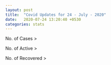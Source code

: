 ```yaml
---
layout: post
title:  "Covid Updates for 24 - July - 2020"
date:   2020-07-24 13:20:40 +0530
categories: stats
---
```




No. of Cases >

No. of Active >

No. of Recovered >

